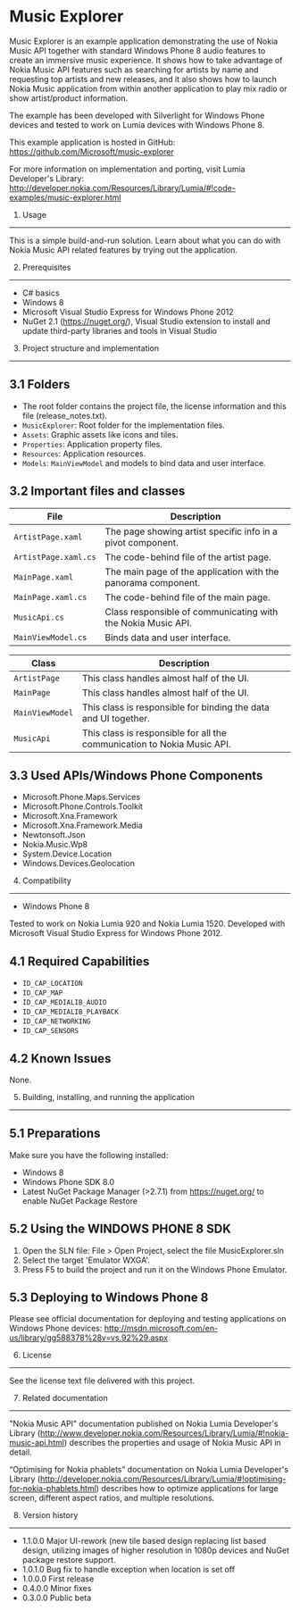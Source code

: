 Music Explorer
==============

Music Explorer is an example application demonstrating the use of Nokia Music
API together with standard Windows Phone 8 audio features to create an immersive
music experience. It shows how to take advantage of Nokia Music API features
such as searching for artists by name and requesting top artists and new
releases, and it also shows how to launch Nokia Music application from within
another application to play mix radio or show artist/product information.  

The example has been developed with Silverlight for Windows Phone devices
and tested to work on Lumia devices with Windows Phone 8.

This example application is hosted in GitHub:
https://github.com/Microsoft/music-explorer

For more information on implementation and porting, visit Lumia
Developer's Library:
http://developer.nokia.com/Resources/Library/Lumia/#!code-examples/music-explorer.html


1. Usage
-------------------------------------------------------------------------------

This is a simple build-and-run solution. Learn about what you can do with Nokia 
Music API related features by trying out the application. 


2. Prerequisites
-------------------------------------------------------------------------------

* C# basics
* Windows 8
* Microsoft Visual Studio Express for Windows Phone 2012
* NuGet 2.1 (https://nuget.org/), Visual Studio extension to install and update
  third-party libraries and tools in Visual Studio


3. Project structure and implementation
-------------------------------------------------------------------------------

3.1 Folders
-----------

* The root folder contains the project file, the license information and this
  file (release_notes.txt).
* `MusicExplorer`: Root folder for the implementation files.  
* `Assets`: Graphic assets like icons and tiles.
* `Properties`: Application property files.
* `Resources`: Application resources.
* `Models`: `MainViewModel` and models to bind data and user interface.

3.2 Important files and classes
-------------------------------

| File | Description |
| ---- | ----------- |
| `ArtistPage.xaml` | The page showing artist specific info in a pivot component. |
| `ArtistPage.xaml.cs` | The code-behind file of the artist page. |
| `MainPage.xaml` | The main page of the application with the panorama component. |
| `MainPage.xaml.cs` | The code-behind file of the main page. |
| `MusicApi.cs` | Class responsible of communicating with the Nokia Music API. |
| `MainViewModel.cs` | Binds data and user interface.  |

| Class | Description |
| ----- | ----------- |
| `ArtistPage` | This class handles almost half of the UI. |
| `MainPage` | This class handles almost half of the UI. |
| `MainViewModel` | This class is responsible for binding the data and UI together. |
| `MusicApi` | This class is responsible for all the communication to Nokia Music API. |

3.3 Used APIs/Windows Phone Components
--------------------------------------

* Microsoft.Phone.Maps.Services
* Microsoft.Phone.Controls.Toolkit
* Microsoft.Xna.Framework
* Microsoft.Xna.Framework.Media
* Newtonsoft.Json
* Nokia.Music.Wp8
* System.Device.Location
* Windows.Devices.Geolocation


4. Compatibility
-------------------------------------------------------------------------------

* Windows Phone 8

Tested to work on Nokia Lumia 920 and Nokia Lumia 1520. 
Developed with Microsoft Visual Studio Express for Windows Phone 2012.

4.1 Required Capabilities
-------------------------

* `ID_CAP_LOCATION`
* `ID_CAP_MAP`
* `ID_CAP_MEDIALIB_AUDIO`
* `ID_CAP_MEDIALIB_PLAYBACK`
* `ID_CAP_NETWORKING`
* `ID_CAP_SENSORS`

4.2 Known Issues
----------------

None.


5. Building, installing, and running the application
-------------------------------------------------------------------------------

5.1 Preparations
----------------

Make sure you have the following installed:
 * Windows 8
 * Windows Phone SDK 8.0
 * Latest NuGet Package Manager (>2.7.1) from https://nuget.org/ to enable 
   NuGet Package Restore

5.2 Using the WINDOWS PHONE 8 SDK
---------------------------------

1. Open the SLN file:
   File > Open Project, select the file MusicExplorer.sln
2. Select the target 'Emulator WXGA'.
3. Press F5 to build the project and run it on the Windows Phone Emulator.

5.3 Deploying to Windows Phone 8
--------------------------------

Please see official documentation for deploying and testing applications on
Windows Phone devices:
http://msdn.microsoft.com/en-us/library/gg588378%28v=vs.92%29.aspx


6. License
-------------------------------------------------------------------------------

See the license text file delivered with this project.


7. Related documentation
-------------------------------------------------------------------------------

"Nokia Music API" documentation published on Nokia Lumia Developer's Library
(http://www.developer.nokia.com/Resources/Library/Lumia/#!nokia-music-api.html) 
describes the properties and usage of Nokia Music API in detail.

“Optimising for Nokia phablets” documentation on Nokia Lumia Developer's Library
(http://developer.nokia.com/Resources/Library/Lumia/#!optimising-for-nokia-phablets.html)
describes how to optimize applications for large screen, different aspect 
ratios, and multiple resolutions. 

8. Version history
-------------------------------------------------------------------------------

* 1.1.0.0 Major UI-rework (new tile based design replacing list based design,
          utilizing images of higher resolution in 1080p devices and NuGet 
          package restore support.
* 1.0.1.0 Bug fix to handle exception when location is set off
* 1.0.0.0 First release
* 0.4.0.0 Minor fixes
* 0.3.0.0 Public beta
